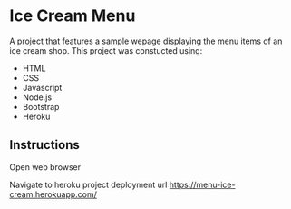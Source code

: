 # Ice Cream Menu

A project that features a sample wepage displaying the menu items of an ice cream shop.
This project was constucted using:

* HTML
* CSS
* Javascript
* Node.js
* Bootstrap
* Heroku

## Instructions

Open web browser

Navigate to heroku  project deployment url https://menu-ice-cream.herokuapp.com/